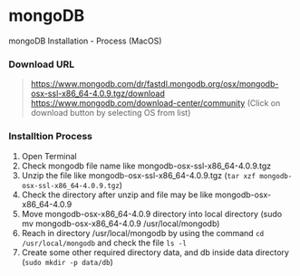 # mongoDB
mongoDB Installation - Process (MacOS)
### Download URL
> https://www.mongodb.com/dr/fastdl.mongodb.org/osx/mongodb-osx-ssl-x86_64-4.0.9.tgz/download
> https://www.mongodb.com/download-center/community (Click on download button by selecting OS from list)

### Installtion Process
 1. Open Terminal
 2. Check mongodb file name like mongodb-osx-ssl-x86_64-4.0.9.tgz
 3. Unzip the file like mongodb-osx-ssl-x86_64-4.0.9.tgz (`tar xzf mongodb-osx-ssl-x86_64-4.0.9.tgz`)
 4. Check the directory after unzip and file may be like mongodb-osx-x86_64-4.0.9
 5. Move mongodb-osx-x86_64-4.0.9 directory into local directory (sudo mv mongodb-osx-x86_64-4.0.9 /usr/local/mongodb)
 6. Reach in directory /usr/local/mongodb by using the command `cd /usr/local/mongodb` and check the file `ls -l`
 7. Create some other required directory data, and db inside data directory (`sudo mkdir -p data/db`)
 
